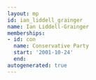 ```yaml
---
layout: mp
id: ian_liddell_grainger
name: Ian Liddell-Grainger
memberships:
- id: con
  name: Conservative Party
  start: '2001-10-24'
  end: 
autogenerated: true
---
```

